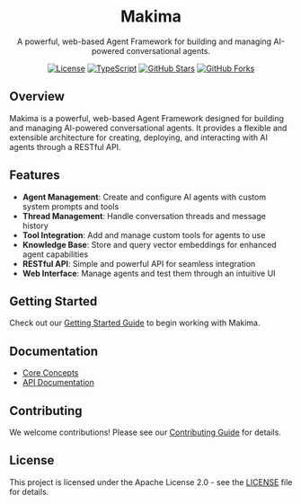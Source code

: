 <div align="center">

# Makima

A powerful, web-based Agent Framework for building and managing AI-powered conversational agents.

[![License](https://img.shields.io/badge/license-Apache%202.0-blue.svg)](https://github.com/makima-ai/makima/blob/main/LICENSE)
[![TypeScript](https://img.shields.io/badge/TypeScript-100%25-blue.svg)](https://github.com/makima-ai/makima)
[![GitHub Stars](https://img.shields.io/github/stars/makima-ai/makima.svg)](https://github.com/makima-ai/makima/stargazers)
[![GitHub Forks](https://img.shields.io/github/forks/makima-ai/makima.svg)](https://github.com/makima-ai/makima/network/members)

</div>

## Overview

Makima is a powerful, web-based Agent Framework designed for building and managing AI-powered conversational agents. It provides a flexible and extensible architecture for creating, deploying, and interacting with AI agents through a RESTful API.

## Features

- **Agent Management**: Create and configure AI agents with custom system prompts and tools
- **Thread Management**: Handle conversation threads and message history
- **Tool Integration**: Add and manage custom tools for agents to use
- **Knowledge Base**: Store and query vector embeddings for enhanced agent capabilities
- **RESTful API**: Simple and powerful API for seamless integration
- **Web Interface**: Manage agents and test them through an intuitive UI

## Getting Started

Check out our [Getting Started Guide](docs/getting-started.md) to begin working with Makima.

## Documentation

- [Core Concepts](docs/concepts.md)
- [API Documentation](docs/api/)

## Contributing

We welcome contributions! Please see our [Contributing Guide](CONTRIBUTING.md) for details.

## License

This project is licensed under the Apache License 2.0 - see the [LICENSE](LICENSE) file for details.
